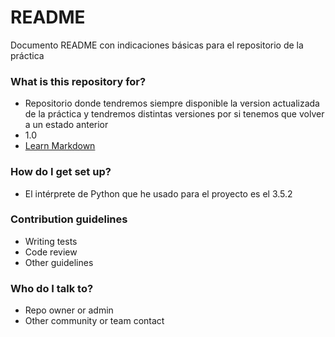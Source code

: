 # README #

Documento README con indicaciones básicas para el repositorio de la práctica

### What is this repository for? ###

* Repositorio donde tendremos siempre disponible la version actualizada de la práctica y tendremos distintas versiones por si tenemos que volver a un estado anterior
* 1.0
* [Learn Markdown](https://bitbucket.org/tutorials/markdowndemo)

### How do I get set up? ###

* El intérprete de Python que he usado para el proyecto es el 3.5.2

### Contribution guidelines ###

* Writing tests
* Code review
* Other guidelines

### Who do I talk to? ###

* Repo owner or admin
* Other community or team contact